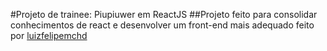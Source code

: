 #Projeto de trainee: Piupiuwer em ReactJS
##Projeto feito para consolidar conhecimentos de react e desenvolver um front-end mais adequado
feito por [luizfelipemchd](https://github.com/luizfelipemchd)
